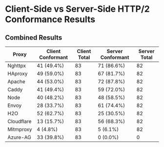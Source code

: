 # Client-Side vs Server-Side HTTP/2 Conformance Results

## Combined Results

| Proxy | Client Conformant | Client Total | Server Conformant | Server Total |
|-------|------------------|--------------|------------------|-------------|
| Nghttpx | 41 (49.4%) | 83 | 71 (86.6%) | 82 |
| HAproxy | 49 (59.0%) | 83 | 67 (81.7%) | 82 |
| Apache | 44 (53.0%) | 83 | 72 (87.8%) | 82 |
| Caddy | 41 (49.4%) | 83 | 59 (72.0%) | 82 |
| Node | 40 (48.2%) | 83 | 48 (58.5%) | 82 |
| Envoy | 28 (33.7%) | 83 | 61 (74.4%) | 82 |
| H2O | 52 (62.7%) | 83 | 25 (30.5%) | 82 |
| Cloudflare | 13 (15.7%) | 83 | 56 (68.3%) | 82 |
| Mitmproxy | 4 (4.8%) | 83 | 5 (6.1%) | 82 |
| Azure-AG | 33 (39.8%) | 83 | 0 (0.0%) | 0 |
